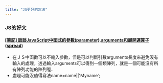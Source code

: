 ```yaml
---
title: "JS更好的寫法"
---
```



### JS的好文

#### [[筆記] 談談JavaScript中函式的參數(parameter),arguments和展開運算子(spread)](https://pjchender.blogspot.com/2016/04/javascriptparameterargumentsspread.html)
- 在ＪＳ中函數可以不輸入參數，但是可以判斷引數arguments長度來避免沒有輸入的處理，透過輸入arguments可以得到一個類陣列，就是一個可能沒有所有陣列功能的陣列喔．
- 處理可能沒值得寫法name=name||'Myname';